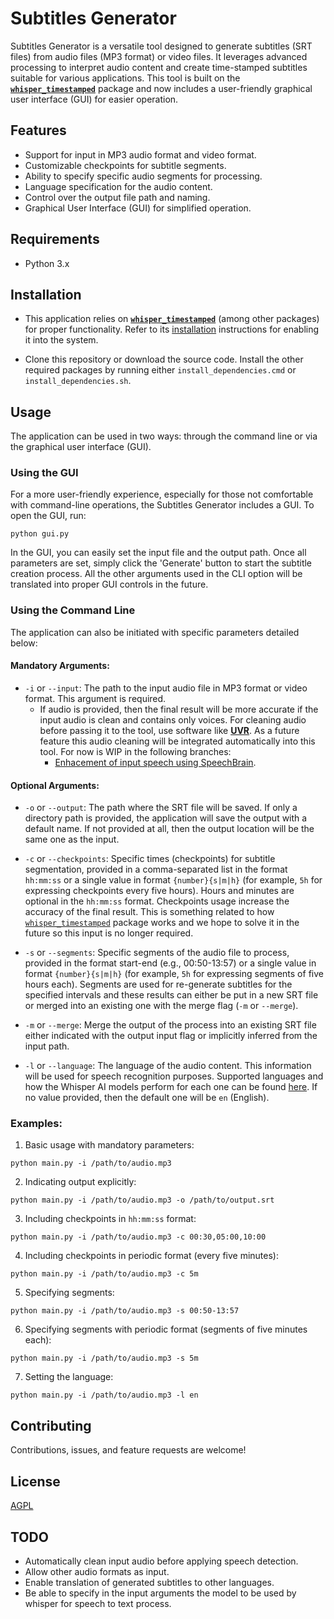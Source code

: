 # Subtitles Generator

Subtitles Generator is a versatile tool designed to generate subtitles (SRT files) from audio files (MP3 format) or video files. It leverages advanced processing to interpret audio content and create time-stamped subtitles suitable for various applications. This tool is built on the **[`whisper_timestamped`](https://github.com/linto-ai/whisper-timestamped)** package and now includes a user-friendly graphical user interface (GUI) for easier operation.

## Features

- Support for input in MP3 audio format and video format.
- Customizable checkpoints for subtitle segments.
- Ability to specify specific audio segments for processing.
- Language specification for the audio content.
- Control over the output file path and naming.
- Graphical User Interface (GUI) for simplified operation.

## Requirements

- Python 3.x

## Installation

- This application relies on **[`whisper_timestamped`](https://github.com/linto-ai/whisper-timestamped)** (among other packages) for proper functionality. Refer to its [installation](https://github.com/linto-ai/whisper-timestamped#installation) instructions for enabling it into the system.

- Clone this repository or download the source code. Install the other required packages by running either `install_dependencies.cmd` or `install_dependencies.sh`.

## Usage

The application can be used in two ways: through the command line or via the graphical user interface (GUI).

### Using the GUI

For a more user-friendly experience, especially for those not comfortable with command-line operations, the Subtitles Generator includes a GUI. To open the GUI, run:

```
python gui.py
```

In the GUI, you can easily set the input file and the output path. Once all parameters are set, simply click the 'Generate' button to start the subtitle creation process. All the other arguments used in the CLI option will be translated into proper GUI controls in the future.

### Using the Command Line

The application can also be initiated with specific parameters detailed below:

#### Mandatory Arguments:

- `-i` or `--input`: The path to the input audio file in MP3 format or video format. This argument is required.
  - If audio is provided, then the final result will be more accurate if the input audio is clean and contains only voices. For cleaning audio before passing it to the tool, use software like **[UVR](https://github.com/Anjok07/ultimatevocalremovergui)**. As a future feature this audio cleaning will be integrated automatically into this tool. For now is WIP in the following branches:
    - [Enhacement of input speech using SpeechBrain](https://github.com/hrkns/subtitle-generator/tree/v0.1.x-speech-enhacement-using-speechbrain).

#### Optional Arguments:

- `-o` or `--output`: The path where the SRT file will be saved. If only a directory path is provided, the application will save the output with a default name. If not provided at all, then the output location will be the same one as the input.

- `-c` or `--checkpoints`: Specific times (checkpoints) for subtitle segmentation, provided in a comma-separated list in the format `hh:mm:ss` or a single value in format `{number}{s|m|h}` (for example, `5h` for expressing checkpoints every five hours). Hours and minutes are optional in the `hh:mm:ss` format. Checkpoints usage increase the accuracy of the final result. This is something related to how [`whisper_timestamped`](https://github.com/linto-ai/whisper-timestamped) package works and we hope to solve it in the future so this input is no longer required.

- `-s` or `--segments`: Specific segments of the audio file to process, provided in the format start-end (e.g., 00:50-13:57) or a single value in format `{number}{s|m|h}` (for example, `5h` for expressing segments of five hours each). Segments are used for re-generate subtitles for the specified intervals and these results can either be put in a new SRT file or merged into an existing one with the merge flag (`-m` or `--merge`).

- `-m` or `--merge`: Merge the output of the process into an existing SRT file either indicated with the output input flag or implicitly inferred from the input path.

- `-l` or `--language`: The language of the audio content. This information will be used for speech recognition purposes. Supported languages and how the Whisper AI models perform for each one can be found [here](https://github.com/openai/whisper#available-models-and-languages). If no value provided, then the default one will be `en` (English).

### Examples:

1. Basic usage with mandatory parameters:

```
python main.py -i /path/to/audio.mp3
```

2. Indicating output explicitly:

```
python main.py -i /path/to/audio.mp3 -o /path/to/output.srt
```

3. Including checkpoints in `hh:mm:ss` format:

```
python main.py -i /path/to/audio.mp3 -c 00:30,05:00,10:00
```

4. Including checkpoints in periodic format (every five minutes):

```
python main.py -i /path/to/audio.mp3 -c 5m
```

5. Specifying segments:

```
python main.py -i /path/to/audio.mp3 -s 00:50-13:57
```

6. Specifying segments with periodic format (segments of five minutes each):

```
python main.py -i /path/to/audio.mp3 -s 5m
```

7. Setting the language:

```
python main.py -i /path/to/audio.mp3 -l en
```

## Contributing

Contributions, issues, and feature requests are welcome!

## License

[AGPL](https://www.gnu.org/licenses/agpl-3.0.en.html)

## TODO

- Automatically clean input audio before applying speech detection.
- Allow other audio formats as input.
- Enable translation of generated subtitles to other languages.
- Be able to specify in the input arguments the model to be used by whisper for speech to text process.